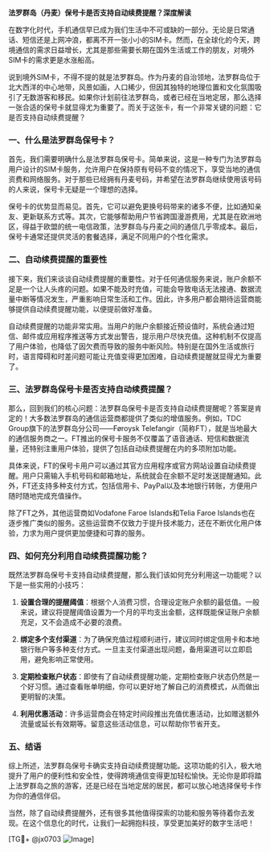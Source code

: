 **法罗群岛（丹麦）保号卡是否支持自动续费提醒？深度解读**

在数字化时代，手机通信早已成为我们生活中不可或缺的一部分。无论是日常通话、短信还是上网冲浪，都离不开一张小小的SIM卡。然而，在全球化的今天，跨境通信的需求日益增长，尤其是那些需要长期在国外生活或工作的朋友，对境外SIM卡的需求更是水涨船高。

说到境外SIM卡，不得不提的就是法罗群岛。作为丹麦的自治领地，法罗群岛位于北大西洋的中心地带，风景如画，人口稀少，但因其独特的地理位置和文化氛围吸引了无数游客和移民。如果你计划前往法罗群岛，或者已经在当地定居，那么选择一张合适的保号卡就显得尤为重要了。而关于这张卡，有一个非常关键的问题：它是否支持自动续费提醒？

### 一、什么是法罗群岛保号卡？

首先，我们需要明确什么是法罗群岛保号卡。简单来说，这是一种专门为法罗群岛用户设计的SIM卡服务，允许用户在保持原有号码不变的情况下，享受当地的通信资费和网络服务。对于那些已经拥有丹麦号码，并希望在法罗群岛继续使用该号码的人来说，保号卡无疑是一个理想的选择。

保号卡的优势显而易见。首先，它可以避免更换号码带来的诸多不便，比如通知亲友、更新联系方式等。其次，它能够帮助用户节省跨国漫游费用，尤其是在欧洲地区，得益于欧盟的统一电信政策，法罗群岛与丹麦之间的通信几乎零成本。最后，保号卡通常还提供灵活的套餐选择，满足不同用户的个性化需求。

### 二、自动续费提醒的重要性

接下来，我们来谈谈自动续费提醒的重要性。对于任何通信服务来说，账户余额不足是一个让人头疼的问题。如果不能及时充值，可能会导致电话无法接通、数据流量中断等情况发生，严重影响日常生活和工作。因此，许多用户都会期待运营商能够提供自动续费提醒功能，以便提前做好准备。

自动续费提醒的功能非常实用。当用户的账户余额接近预设值时，系统会通过短信、邮件或应用程序推送等方式发出警告，提示用户尽快充值。这种机制不仅提高了用户体验，也降低了因欠费而导致的服务中断风险。特别是在国外生活或旅行时，语言障碍和时差问题可能让充值变得更加困难，自动续费提醒就显得尤为重要了。

### 三、法罗群岛保号卡是否支持自动续费提醒？

那么，回到我们的核心问题：法罗群岛保号卡是否支持自动续费提醒呢？答案是肯定的！大多数法罗群岛的通信运营商都提供了类似的增值服务。例如，TDC Group旗下的法罗群岛分公司——Føroysk Telefangir（简称FT），就是当地最大的通信服务商之一。FT推出的保号卡服务不仅覆盖了语音通话、短信和数据流量，还特别注重用户体验，提供了包括自动续费提醒在内的多项附加功能。

具体来说，FT的保号卡用户可以通过其官方应用程序或官方网站设置自动续费提醒。用户只需输入手机号码和邮箱地址，系统就会在余额不足时发送提醒通知。此外，FT还支持多种支付方式，包括信用卡、PayPal以及本地银行转账，方便用户随时随地完成充值操作。

除了FT之外，其他运营商如Vodafone Faroe Islands和Telia Faroe Islands也在逐步推广类似的服务。这些运营商不仅致力于提升技术能力，还在不断优化用户体验，力求为用户提供更加便捷和可靠的服务。

### 四、如何充分利用自动续费提醒功能？

既然法罗群岛保号卡支持自动续费提醒，那么我们该如何充分利用这一功能呢？以下是一些实用的小技巧：

1. **设置合理的提醒阈值**：根据个人消费习惯，合理设定账户余额的最低值。一般来说，建议将提醒阈值设置为一个月的平均支出金额，这样既能保证账户余额充足，又不会造成不必要的浪费。

2. **绑定多个支付渠道**：为了确保充值过程顺利进行，建议同时绑定信用卡和本地银行账户等多种支付方式。一旦主支付渠道出现问题，备用渠道可以立即启用，避免影响正常使用。

3. **定期检查账户状态**：即使有了自动续费提醒功能，定期检查账户状态仍然是一个好习惯。通过查看账单明细，你可以更好地了解自己的消费模式，从而做出更明智的决策。

4. **利用优惠活动**：许多运营商会在特定时间段推出充值优惠活动，比如赠送额外流量或延长有效期等。留意这些活动信息，可以帮助你节省开支。

### 五、结语

综上所述，法罗群岛保号卡确实支持自动续费提醒功能。这项功能的引入，极大地提升了用户的便利性和安全性，使得跨境通信变得更加轻松愉快。无论你是即将踏上法罗群岛之旅的游客，还是已经在当地定居的居民，都可以放心地选择保号卡作为你的通信伴侣。

当然，除了自动续费提醒外，还有很多其他值得探索的功能和服务等待着你去发现。在这个信息化的时代，让我们一起拥抱科技，享受更加美好的数字生活吧！

[TG💪+ @jx0703 ![Image](https://github.com/user-attachments/assets/dbca1d08-cadb-493c-b0ec-ad6f7a83f270)]